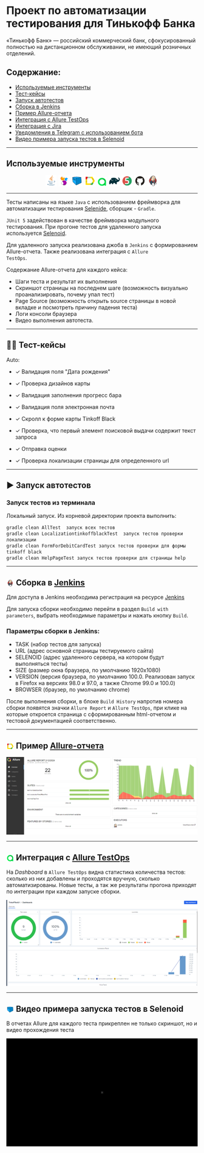 # Проект по автоматизации тестирования для Тинькофф Банка
«Тинько́фф Банк» — российский коммерческий банк, сфокусированный полностью на дистанционном обслуживании, не имеющий розничных отделений.

##  Содержание:

- <a href="#tools"> Используемые инструменты</a>
- <a href="#cases"> Тест-кейсы</a>
- <a href="#autotests"> Запуск автотестов</a>
- <a href="#jenkins"> Сборка в Jenkins</a>
- <a href="#allureReport"> Пример Allure-отчета</a>
- <a href="#allure"> Интеграция с Allure TestOps</a>
- <a href="#jira"> Интеграция с Jira</a>
- <a href="#tg"> Уведомления в Telegram с использованием бота</a>
- <a href="#video"> Видео примера запуска тестов в Selenoid</a>


____
<a id="tools"></a>
## Используемые инструменты

<p align="center">
<a href="https://www.java.com/"><img width="6%" title="Java" src="src/test/resources/icon/Java.png"></a>
<a href="https://selenide.org/"><img width="6%" title="Selenide" src="src/test/resources/icon/Selenide.png"></a>
<a href="https://aerokube.com/selenoid/"><img width="6%" title="Selenoid" src="src/test/resources/icon/Selenoid.png"></a>
<a href="https://github.com/allure-framework/allure2"><img width="6%" title="Allure Report" src="src/test/resources/icon/Allure_Report.png"></a>
<a href="https://qameta.io/"><img width="5%" title="Allure TestOps" src="src/test/resources/icon/Allure_TestOps.png"></a>
<a href="https://gradle.org/"><img width="6%" title="Gradle" src="src/test/resources/icon/Gradle.png"></a>
<a href="https://junit.org/junit5/"><img width="6%" title="JUnit5" src="src/test/resources/icon/JUnit5.png"></a>
<a href="https://github.com/"><img width="6%" title="GitHub" src="src/test/resources/icon/GitHub.svg"></a>
<a href="https://www.jenkins.io/"><img width="6%" title="Jenkins" src="src/test/resources/icon/Jenkins.png"></a>
</p>

____
Тесты написаны на языке <code>Java</code> с использованием фреймворка для автоматизации тестирования [Selenide](https://selenide.org/), сборщик - <code>Gradle</code>.

<code>JUnit 5</code> задействован в качестве фреймворка модульного тестирования.
При прогоне тестов для удаленного запуска используется [Selenoid](https://aerokube.com/selenoid/).

Для удаленного запуска реализована джоба в <code>Jenkins</code> с формированием Allure-отчета.
Также реализована интеграция с <code>Allure TestOps</code>.


Содержание Allure-отчета для каждого кейса:
* Шаги теста и результат их выполнения
* Скриншот страницы на последнем шаге (возможность визуально проанализировать, почему упал тест)
* Page Source (возможность открыть source страницы в новой вкладке и посмотреть причину падения теста)
* Логи консоли браузера
* Видео выполнения автотеста.
____
<a id="cases"></a>
## :male_detective: Тест-кейсы
Auto:
- ✓ Валидация поля "Дата рождения"
- ✓ Проверка дизайнов карты
- ✓ Валидация заполнения прогресс бара
- ✓ Валидация поля электронная почта
- ✓ Скролл к форме карты Tinkoff Black
- ✓ Проверка, что первый элемент поисковой выдачи содержит текст запроса
- ✓ Отправка оценки
- ✓ Проверка локализации страницы для определенного url

  <a id="autotests"></a>
____
## :arrow_forward: Запуск автотестов

### Запуск тестов из терминала

Локальный запуск.
Из корневой директории проекта выполнить:
```
gradle clean AllTest  запуск всех тестов
gradle clean LocalizationtinkoffblackTest  запуск тестов проверки локализации
gradle clean FormForDebitCardTest запуск тестов проверки для формы tinkoff black
gradle clean HelpPageTest запуск тестов проверки для страницы help
```
____
<a id="jenkins"></a>
## <img width="4%" style="vertical-align:middle" title="Jenkins" src="src/test/resources/icon/Jenkins.png"/> Сборка в <a target="_blank" href="https://jenkins.autotests.cloud/job/TinkoffTestUI/"> Jenkins </a>
Для доступа в Jenkins необходима регистрация на ресурсе [Jenkins](https://jenkins.autotests.cloud/)

Для запуска сборки необходимо перейти в раздел <code>Build with parameters</code>, выбрать необходимые параметры и нажать кнопку <code>Build</code>.


###  Параметры сборки в Jenkins:
- TASK (набор тестов для запуска)
- URL (адрес основной страницы тестируемого сайта)
- SELENOID (адрес удаленного сервера, на котором будут выполняться тесты)
- SIZE (размер окна браузера, по умолчанию 1920x1080)
- VERSION (версия браузера, по умолчанию 100.0. Реализован запуск в Firefox на версиях 98.0 и 97.0, а также Chrome 99.0 и 100.0)
- BROWSER (браузер, по умолчанию chrome)

<p>После выполнения сборки, в блоке <code>Build History</code> напротив номера сборки появятся значки <code>Allure Report</code> и <code>Allure TestOps</code>, при клике на которые откроется страница с сформированным html-отчетом и тестовой документацией соответственно.
  
____
<a id="allureReport"></a>
## <img width="4%" style="vertical-align:middle" title="Allure Report" src="src/test/resources/icon/Allure_Report.png"/> Пример <a target="_blank" href="https://jenkins.autotests.cloud/job/ElenaMalysheva98-23-17/allure/"> Allure-отчета </a>



<img title="Allure Overview" src="src/test/resources/exampleFromTestRun/allure.png">
</p>

____
<a id="allure"></a>
## <img width="4%" style="vertical-align:middle" title="Allure TestOps" src="src/test/resources/icon/Allure_TestOps.png"/>  Интеграция с <a target="_blank" href="https://allure.autotests.cloud/project/3903/dashboards"> Allure TestOps </a>

На *Dashboard* в <code>Allure TestOps</code> видна статистика количества тестов: сколько из них добавлены и проходятся вручную, сколько автоматизированы. Новые тесты, а так же результаты прогона приходят по интеграции при каждом запуске сборки.

<p align="center">
<img title="Allure TestOps DashBoard" src="src/test/resources/exampleFromTestRun/test_ops.png">
</p>

____
<a id="video"></a>
## <img width="4%" style="vertical-align:middle" title="Selenoid" src="src/test/resources/icon/Selenoid.png"/> Видео примера запуска тестов в Selenoid

В отчетах Allure для каждого теста прикреплен не только скриншот, но и видео прохождения теста
<p align="center">
 <img title="Selenoid Video" src="src/test/resources/exampleFromTestRun/gif1.gif">
</p>

